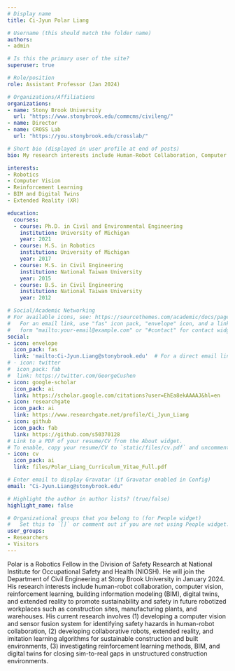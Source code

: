 ```yaml
---
# Display name
title: Ci-Jyun Polar Liang

# Username (this should match the folder name)
authors:
- admin

# Is this the primary user of the site?
superuser: true

# Role/position
role: Assistant Professor (Jan 2024)

# Organizations/Affiliations
organizations:
- name: Stony Brook University
  url: "https://www.stonybrook.edu/commcms/civileng/"
- name: Director
- name: CROSS Lab
  url: "https://you.stonybrook.edu/crosslab/"

# Short bio (displayed in user profile at end of posts)
bio: My research interests include Human-Robot Collaboration, Computer Vision, Reinforcement Learning, BIM, Digital Twins, and Extended Reality.

interests:
- Robotics
- Computer Vision
- Reinforcement Learning
- BIM and Digital Twins
- Extended Reality (XR)

education:
  courses:
  - course: Ph.D. in Civil and Environmental Engineering
    institution: University of Michigan
    year: 2021
  - course: M.S. in Robotics
    institution: University of Michigan
    year: 2017
  - course: M.S. in Civil Engineering
    institution: National Taiwan University
    year: 2015
  - course: B.S. in Civil Engineering
    institution: National Taiwan University
    year: 2012

# Social/Academic Networking
# For available icons, see: https://sourcethemes.com/academic/docs/page-builder/#icons
#   For an email link, use "fas" icon pack, "envelope" icon, and a link in the
#   form "mailto:your-email@example.com" or "#contact" for contact widget.
social:
- icon: envelope
  icon_pack: fas
  link: 'mailto:Ci-Jyun.Liang@stonybrook.edu'  # For a direct email link, use "mailto:b97501002@gmail.com".
# - icon: twitter
#  icon_pack: fab
#  link: https://twitter.com/GeorgeCushen
- icon: google-scholar
  icon_pack: ai
  link: https://scholar.google.com/citations?user=EhEa8ekAAAAJ&hl=en
- icon: researchgate
  icon_pack: ai
  link: https://www.researchgate.net/profile/Ci_Jyun_Liang
- icon: github
  icon_pack: fab
  link: https://github.com/s50370128
# Link to a PDF of your resume/CV from the About widget.
# To enable, copy your resume/CV to `static/files/cv.pdf` and uncomment the lines below.
- icon: cv
  icon_pack: ai
  link: files/Polar_Liang_Curriculum_Vitae_Full.pdf

# Enter email to display Gravatar (if Gravatar enabled in Config)
email: "Ci-Jyun.Liang@stonybrook.edu"

# Highlight the author in author lists? (true/false)
highlight_name: false

# Organizational groups that you belong to (for People widget)
#   Set this to `[]` or comment out if you are not using People widget.
user_groups:
- Researchers
- Visitors
---
```


Polar is a Robotics Fellow in the Division of Safety Research at National Institute for Occupational Safety and Health (NIOSH). He will join the Department of Civil Engineering at Stony Brook University in January 2024. His research interests include human-robot collaboration, computer vision, reinforcement learning, building information modeling (BIM), digital twins, and extended reality to promote sustainability and safety in future robotized workplaces such as construction sites, manufacturing plants, and warehouses. His current research involves (1) developing a computer vision and sensor fusion system for identifying safety hazards in human-robot collaboration, (2) developing collaborative robots, extended reality, and imitation learning algorithms for sustainable construction and built environments, (3) investigating reinforcement learning methods, BIM, and digital twins for closing sim-to-real gaps in unstructured construction environments.
